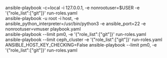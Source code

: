 ansible-playbook -c=local -i 127.0.0.1, -e nonrootuser=$USER -e '{"role_list":["git"]}' run-roles.yaml  
ansible-playbook -u root -i host, -e ansible_python_interpreter=/usr/bin/python3 -e ansible_port=22 -e nonrootuser=vmuser playbook.yaml  
ansible-playbook --limit pm0, -e '{"role_list":["git"]}' run-roles.yaml  
ansible-playbook --limit ceph_cluster -e '{"role_list":["git"]}' run-roles.yaml  
ANSIBLE_HOST_KEY_CHECKING=False ansible-playbook --limit pm0, -e '{"role_list":["git"]}' run-roles.yaml  

